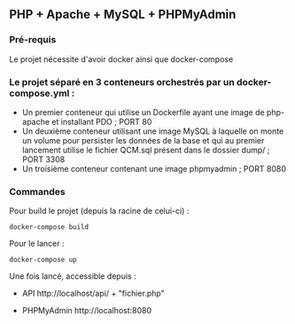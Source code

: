 ## PHP + Apache + MySQL + PHPMyAdmin

### Pré-requis

Le projet nécessite d'avoir docker ainsi que docker-compose

### Le projet séparé en 3 conteneurs orchestrés par un docker-compose.yml :
* Un premier conteneur qui utilise un Dockerfile ayant une image de php-apache et installant PDO ; PORT 80
* Un deuxième conteneur utilisant une image MySQL à laquelle on monte un volume pour persister les données de la base et qui au premier lancement utilise le fichier QCM.sql présent dans le dossier dump/ ; PORT 3308
* Un troisième conteneur contenant une image phpmyadmin ; PORT 8080

### Commandes

Pour build le projet (depuis la racine de celui-ci) :
```
docker-compose build
```

Pour le lancer :
```
docker-compose up
```

Une fois lancé, accessible depuis :
* API
http://localhost/api/ + "fichier.php"

* PHPMyAdmin
http://localhost:8080
